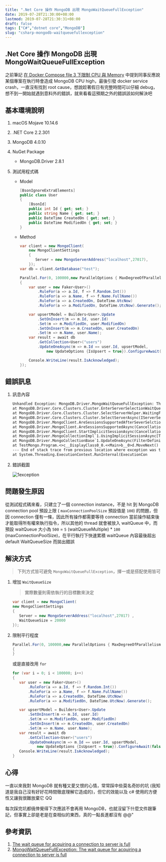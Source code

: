 ```yaml
---
title: ".Net Core 操作 MongoDB 出現 MongoWaitQueueFullException"
date: 2019-07-28T21:30:00+08:00
lastmod: 2019-07-28T21:30:31+08:00
draft: false
tags: ["C#","dotnet core","MongoDB"]
slug: "csharp-mongodb-waitqueuefullexception"
---
```


## .Net Core 操作 MongoDB 出現 MongoWaitQueueFullException

之前筆記 [在 Docker Compose file 3 下限制 CPU 與 Memory](https://blog.yowko.com/docker-compose-3-cpu-memory-limit/) 中提到同事反應說某個專案在執行時會造成 MongoDB CPU high，最後引發 docker service crash，一直沒有找到 root cause，想說趁著假日有完整時間可以仔細 debug，想不到一開始就遇到意料外的錯誤，就來看看這預期之外的錯誤該如何解決吧

## 基本環境說明

1. macOS Mojave 10.14.6
2. .NET Core 2.2.301
3. MongoDB 4.0.10
4. NuGet Package

    - MongoDB.Driver 2.8.1

5. 測試用程式碼

    - Model

        ```cs
        [BsonIgnoreExtraElements]
        public class User
        {
            [BsonId]
            public int Id { get; set; }
            public string Name { get; set; }
            public DateTime CreatedOn { get; set; }
            public DateTime ModifiedOn { get; set; }
        }
        ```

    - Method

        ```cs
        var client = new MongoClient(
            new MongoClientSettings
            {
               Server = new MongoServerAddress("localhost",27017),
            });
        var db = client.GetDatabase("test");

        Parallel.For(0, 100000,new ParallelOptions { MaxDegreeOfParallelism = 2 },async (i) =>
        {
            var user = new Faker<User>()
                .RuleFor(a => a.Id, f => f.Random.Int())
                .RuleFor(a => a.Name, f => f.Name.FullName())
                .RuleFor(a => a.CreatedOn, DateTime.UtcNow)
                .RuleFor(a => a.ModifiedOn, DateTime.UtcNow).Generate();

            var upsertModel = Builders<User>.Update
                .SetOnInsert(m => m.Id, user.Id)
                .Set(m => m.ModifiedOn, user.ModifiedOn)
                .SetOnInsert(m => m.CreatedOn, user.CreatedOn)
                .Set(m => m.Name, user.Name);
            var result = await db
                .GetCollection<User>("users")
                .UpdateOneAsync(m => m.Id == user.Id, upsertModel,
                    new UpdateOptions {IsUpsert = true}).ConfigureAwait(false);

            Console.WriteLine(result.IsAcknowledged);
        });
        ```

## 錯誤訊息

1. 訊息內容

    ```txt
    Unhandled Exception: MongoDB.Driver.MongoWaitQueueFullException: The wait queue for server selection is full.
    at MongoDB.Driver.Core.Clusters.Cluster.EnterServerSelectionWaitQueue()
    at MongoDB.Driver.Core.Clusters.Cluster.SelectServerHelper.WaitingForDescriptionToChange()
    at MongoDB.Driver.Core.Clusters.Cluster.SelectServerAsync(IServerSelector selector, CancellationToken cancellationToken)
    at MongoDB.Driver.MongoClient.AreSessionsSupportedAfterSeverSelctionAsync(CancellationToken cancellationToken)
    at MongoDB.Driver.MongoClient.AreSessionsSupportedAsync(CancellationToken cancellationToken)
    at MongoDB.Driver.MongoClient.StartImplicitSessionAsync(CancellationToken cancellationToken)
    at MongoDB.Driver.MongoCollectionImpl`1.UsingImplicitSessionAsync[TResult](Func`2 funcAsync, CancellationToken cancellationToken)
    at MongoDB.Driver.MongoCollectionBase`1.UpdateOneAsync(FilterDefinition`1 filter, UpdateDefinition`1 update, UpdateOptions options, Func`3 bulkWriteAsync)
    at TestMongo.Program.<>c__DisplayClass0_0.<<Main>b__0>d.MoveNext() in /Users/yowko.tsai/TestMongo/TestMongo/Program.cs:line 38
    --- End of stack trace from previous location where exception was thrown ---
    at System.Threading.ExecutionContext.RunInternal(ExecutionCon
    ```

2. 錯誤截圖

    ![1exception](https://user-images.githubusercontent.com/3851540/62009104-e1e69180-b18d-11e9-97ae-54dd21c28fb0.png)

## 問題發生原因

從測試程式碼來看，只建立了一個 connection instance，不是 hit 到 MongoDB connection pool 預設上限 ( `maxConnectionPoolSize` 預設值是 `100`) 的問題，但因 connection 僅有一條，因此所有操作都需要等待 connection 當前操作結束後才能取得所有權來執行指令，所以其他的 thread 就會被放入 waitQueue 中，而預設 waitQueue 大小為 `500` = `5` (waitQueueMultiple) * `100` (maxConnectionPoolSize)，在平行執行下快速累積 waitQueue 內容最後超出 default WaitQueueSize 而拋出錯誤

## 解決方式

> 下列方式皆可避免 `MongoWaitQueueFullException`，擇一或是搭配使用皆可

1. 增加 `WaitQueueSize`

    > 實際數量則需依執行的目標數來決定

    ```cs
    var client = new MongoClient(
    new MongoClientSettings
    {
       Server = new MongoServerAddress("localhost",27017) ,
       WaitQueueSize = 20000
    });
    ```

2. 限制平行程度

    ```cs
    Parallel.For(0, 100000,new ParallelOptions { MaxDegreeOfParallelism = 2 },async (i) =>
    {
    }
    ```

    或是直接改用 `for`

    ```cs
    for (var i = 0; i < 100000; i++)
    {
       var user = new Faker<User>()
           .RuleFor(a => a.Id, f => f.Random.Int())
           .RuleFor(a => a.Name, f => f.Name.FullName())
           .RuleFor(a => a.CreatedOn, DateTime.UtcNow)
           .RuleFor(a => a.ModifiedOn, DateTime.UtcNow).Generate();

       var upsertModel = Builders<User>.Update
           .SetOnInsert(m => m.Id, user.Id)
           .Set(m => m.ModifiedOn, user.ModifiedOn)
           .SetOnInsert(m => m.CreatedOn, user.CreatedOn)
           .Set(m => m.Name, user.Name);
       var result = await db
           .GetCollection<User>("users")
           .UpdateOneAsync(m => m.Id == user.Id, upsertModel,
               new UpdateOptions {IsUpsert = true}).ConfigureAwait(false);
       Console.WriteLine(result.IsAcknowledged);
    }
    ```

## 心得

一直以來我對 MongoDB 就有種又愛又恨的心情，常常踩中些莫名奇妙的坑 (我知道是我自己沒有好好花時間徹底理解它造成的)，但它的效能以及 c# 使用的方便性又讓我很難放棄它 QQ

每次踩完坑都僥倖覺得下次應該不會再用 MongoDB，也就沒留下什麼文件跟筆記，但事實上卻是老是在查相似的東西，真的一點長進都沒有 @@"

## 參考資訊

1. [The wait queue for acquiring a connection to server is full](https://jira.mongodb.org/browse/CSHARP-1180?focusedCommentId=1291455&page=com.atlassian.jira.plugin.system.issuetabpanels%3Acomment-tabpanel#comment-1291455)
2. [MongoWaitQueueFullException: The wait queue for acquiring a connection to server is full](https://stackoverflow.com/questions/37322110/mongowaitqueuefullexception-the-wait-queue-for-acquiring-a-connection-to-server)
